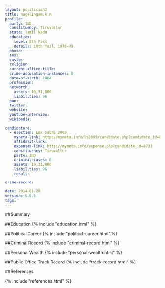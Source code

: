 ```yaml
---
layout: politician2
title: nagalingam.k.m
profile: 
  party: IND
  constituency: Tiruvallur
  state: Tamil Nadu
  education: 
    level: 8th Pass
    details: 10th fail, 1978-79
  photo: 
  sex: 
  caste: 
  religion: 
  current-office-title: 
  crime-accusation-instances: 0
  date-of-birth: 1964
  profession: 
  networth: 
    assets: 10,31,800
    liabilities: 96
  pan: 
  twitter: 
  website: 
  youtube-interview: 
  wikipedia: 

candidature: 
  - election: Lok Sabha 2009
    myneta-link: http://myneta.info/ls2009/candidate.php?candidate_id=8733
    affidavit-link: 
    expenses-link: http://myneta.info/expense.php?candidate_id=8733
    constituency: Tiruvallur 
    party: IND
    criminal-cases: 0
    assets: 10,31,800
    liabilities: 96
    result:  

crime-record: 

date: 2014-01-28
version: 0.0.5
tags: 
---
```

##Summary


##Education
{% include "education.html" %}


##Political Career
{% include "political-career.html" %}


##Criminal Record
{% include "criminal-record.html" %}


##Personal Wealth
{% include "personal-wealth.html" %}


##Public Office Track Record
{% include "track-record.html" %}


##References


{% include "references.html" %}